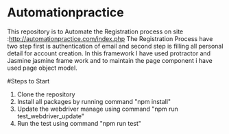 # Automationpractice

This repository is to Automate the Registration process on site :http://automationpractice.com/index.php
The Registration Process have two step first is authentication of email and second step is filling all personal detail for account creation.
In this framework I have used protractor and Jasmine jasmine frame work and to maintain the page component i have used page object model.

#Steps to Start

1. Clone the repository
2. Install all packages by running command "npm install"
3. Update the webdriver manage using command "npm run test_webdriver_update"
4. Run the test using command "npm run test"
